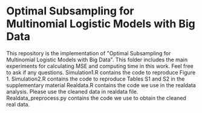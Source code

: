 # Optimal Subsampling for Multinomial Logistic Models with Big Data

This repository is the implementation of "Optimal Subsampling for Multinomial Logistic Models with Big Data". 
This folder includes the main experiments for calculating MSE and computing time in this work. 
Feel free to ask if any questions.
Simulation1.R contains the code to reproduce Figure 1.
Simulation2.R contains the code to reproduce Tables S1 and S2 in the supplementary material
Realdata.R contains the code we use in the realdata analysis. 
Please use the cleaned data in realdata file.
Realdata_preprocess.py contains the code we use to obtain the cleaned real data.
